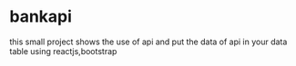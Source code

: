 # bankapi
this small project shows the use of api and put the data of api in your data table using reactjs,bootstrap
